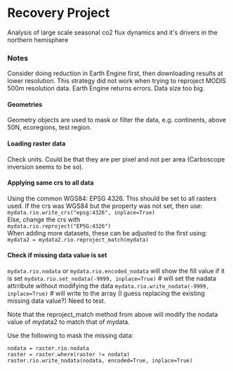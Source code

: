 # Recovery Project

Analysis of large scale seasonal co2 flux dynamics and it's drivers in the northern hemisphere

### Notes

Consider doing reduction in Earth Engine first, then downloading results at lower resolution.
This strategy did not work when trying to reproject MODIS 500m resolution data. Earth Engine returns errors. Data size too big.

#### Geometries 

Geometry objects are used to mask or filter the data, e.g. continents, above 50N, ecoregions, test region.

#### Loading raster data

Check units. Could be that they are per pixel and not per area (Carboscope inversion seems to be so).

#### Applying same crs to all data

Using the common WGS84: EPSG 4326. This should be set to all rasters used. If the crs was WGS84 but the property was not set, then use:  
`mydata.rio.write_crs("epsg:4326", inplace=True)`  
Else, change the crs with   
`mydata.rio.reproject("EPSG:4326")`  
When adding more datasets, these can be adjusted to the first using:  
`mydata2 = mydata2.rio.reproject_match(mydata)`  

#### Check if missing data value is set
`mydata.rio.nodata` or `mydata.rio.encoded_nodata` will show the fill value if it is set
`mydata.rio.set_nodata(-9999, inplace=True)` # will set the nadata attrribute without modifying the data
`mydata.rio.write_nodata(-9999, inplace=True)` # will write to the array (I guess replacing the existing missing data value?) Need to test.

Note that the reproject_match method from above will modify the nodata value of mydata2 to match that of mydata.  

Use the following to mask the missing data:  
```
nodata = raster.rio.nodata
raster = raster.where(raster != nodata)
raster.rio.write_nodata(nodata, encoded=True, inplace=True)
```